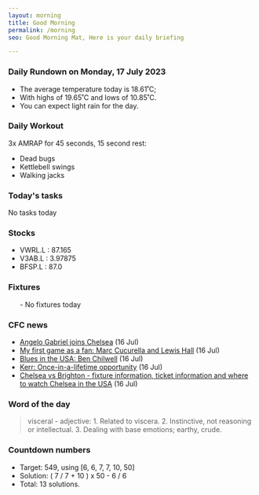 ```yaml
---
layout: morning
title: Good Morning
permalink: /morning
seo: Good Morning Mat, Here is your daily briefing

---
```


<!-- weather_marker starts -->
### Daily Rundown on Monday, 17 July 2023

- The average temperature today is 18.61˚C;
- With highs of 19.65˚C and lows of 10.85˚C.
- You can expect light rain for the day.

<!-- weather_marker ends -->

### Daily Workout
<!-- workout_marker starts -->
3x AMRAP for 45 seconds, 15 second rest:

- Dead bugs
- Kettlebell swings
- Walking jacks

<!-- workout_marker ends -->

### Today's tasks
<!-- task_marker starts -->
No tasks today
<!-- task_marker ends -->

### Stocks

<!-- stocks_marker starts -->

- VWRL.L : 87.165
- V3AB.L : 3.97875
- BFSP.L : 87.0

<!-- stocks_marker ends -->

### Fixtures

<!-- sports_marker starts -->

<ul>
- No fixtures today</ul>

<!-- sports_marker ends -->

### CFC news

<!-- cfc_marker starts -->
- [Angelo Gabriel joins Chelsea](https://chelseafc.com/en/news/article/angelo-gabriel-joins-chelsea) (16 Jul)
- [My first game as a fan: Marc Cucurella and Lewis Hall](https://chelseafc.com/en/news/article/my-first-game-as-a-fan-marc-cucurella-and-lewis-hall) (16 Jul)
- [Blues in the USA: Ben Chilwell](https://chelseafc.com/en/news/article/blues-in-the-usa-ben-chilwell) (16 Jul)
- [Kerr: Once-in-a-lifetime opportunity](https://chelseafc.com/en/news/article/kerr-once-in-a-lifetime-opportunity) (16 Jul)
- [Chelsea vs Brighton - fixture information, ticket information and where to watch Chelsea in the USA](https://chelseafc.com/en/news/article/chelsea-vs-brighton-fixture-information-ticket-information-where-to-watch) (16 Jul)

<!-- cfc_marker ends -->

### Word of the day
<!-- word_marker starts -->

 > visceral - adjective: 1. Related to viscera. 2. Instinctive, not reasoning or intellectual. 3. Dealing with base emotions; earthy, crude.

<!-- word_marker ends -->

### Countdown numbers
<!-- game_marker starts -->

- Target: 549, using [6, 6, 7, 7, 10, 50]
- Solution: ( 7 / 7 + 10 ) x 50 - 6 / 6
- Total: 13 solutions.

<!-- game_marker ends -->
